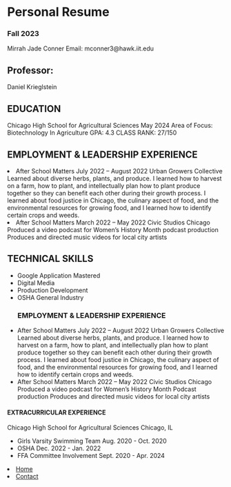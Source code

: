 <!DOCTYPE html>
<body>
 <link rel="stylesheet" href="index.html">
  <link rel="stylesheet" href="index2.html">
	<h1>Personal Resume</h1>
	<h3>Fall 2023</h3>
	<p>Mirrah Jade Conner  Email: mconner3@hawk.iit.edu</p>
	<h2>Professor:</h2>
	<p>Daniel Krieglstein</p>
	<h2>EDUCATION  </h2>
	<p>Chicago High School for Agricultural Sciences May 2024 Area of Focus:  Biotechnology In Agriculture
	 GPA: 4.3 
	 CLASS RANK: 27/150 </p>
	<h2>EMPLOYMENT & LEADERSHIP EXPERIENCE</h2>
	<li>After School Matters July  2022  – August  2022 Urban Growers Collective Learned about diverse herbs, plants, and produce. I learned how to harvest on a farm, how to plant, and intellectually plan how to plant produce together so they can benefit each other during their growth process. I learned about food justice in Chicago, the culinary aspect of food, and the environmental resources for growing food, and I learned how to identify certain crops and weeds. </li> 
	<li>After School Matters March 2022  – May 2022 Civic Studios Chicago Produced a video podcast for Women’s History Month podcast production Produces and directed music videos for local city artists </li>
	<h2>TECHNICAL SKILLS</h2>
	<ul>
  <li>Google Application Mastered </li>
  <li>Digital Media </li>
  <li>Production Development</li>
  <li>OSHA General Industry</li>
</ul>
	<ul>
	<h3>EMPLOYMENT & LEADERSHIP EXPERIENCE</h3>
		<li>After School Matters							                                                July  2022  – August  2022
Urban Growers Collective
Learned about diverse herbs, plants, and produce. I learned how to harvest on a farm, how to plant, and intellectually plan how to plant produce together so they can benefit each other during their growth process. I learned about food justice in Chicago, the culinary aspect of food, and the environmental resources for growing food, and I learned how to identify certain crops and weeds.</li>
		<li>After School Matters March 2022  – May 2022 Civic Studios Chicago Produced a video podcast for Women’s History Month Podcast production Produces and directed music videos for local city artists</li>
	</ul>
	<h4>EXTRACURRICULAR EXPERIENCE</h4>
	<p>Chicago High School for Agricultural Sciences						Chicago, IL	</p>
	<ul>
		<liAdvocate for Girls Flag Football                                                                                               Aug. 2022 - Nov. 2022 </li>
		<li>Girls Varsity Swimming Team                                                                                                     Aug. 2020 - Oct. 2020  </li>
		<li>OSHA                                                                                                                                              Dec. 2022 - Jan. 2022 </li>
		<li> FFA Committee Involvement                                                                                                     Sept. 2020 - Apr. 2024 </li>
	</ul>
	<li><a href="index.html">Home</a></li>
  <li><a href="index2.html">Contact</a></li>
</body>
</html>